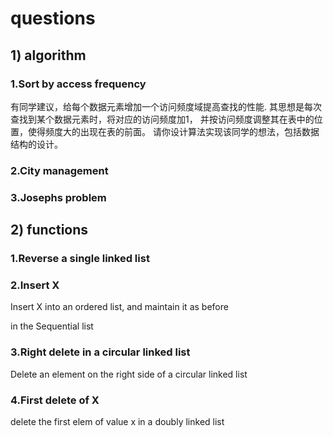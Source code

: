 
# questions
## 1) algorithm

### 1.Sort by access frequency
有同学建议，给每个数据元素增加一个访问频度域提高查找的性能.
其思想是每次查找到某个数据元素时，将对应的访问频度加1，
并按访问频度调整其在表中的位置，使得频度大的出现在表的前面。
请你设计算法实现该同学的想法，包括数据结构的设计。
### 2.City management
### 3.Josephs problem

## 2) functions

### 1.Reverse a single linked list
### 2.Insert X
Insert X into an ordered list, and maintain it as before


in the Sequential list
### 3.Right delete in a circular linked list
Delete an element on the right side of a circular linked list
### 4.First delete of X
delete the first elem of value x in a doubly linked list
